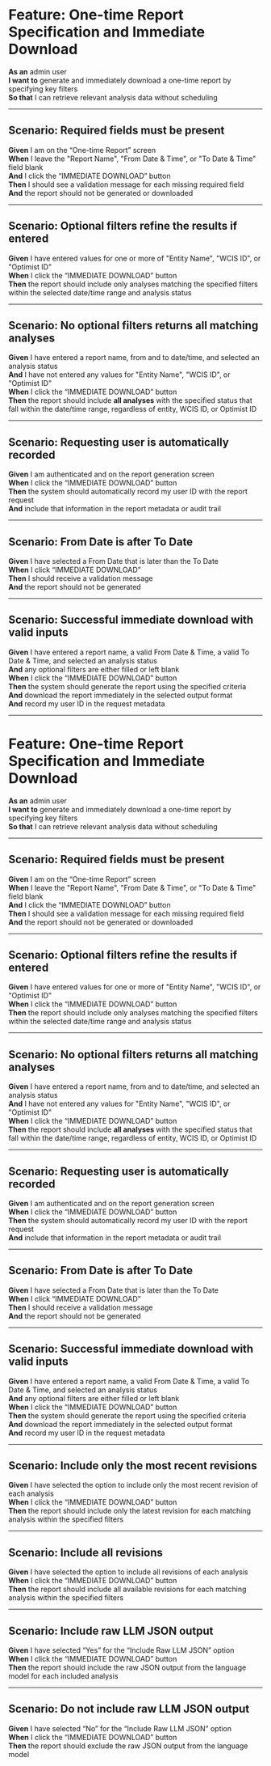 # Feature: One-time Report Specification and Immediate Download

**As an** admin user  
**I want to** generate and immediately download a one-time report by specifying key filters  
**So that** I can retrieve relevant analysis data without scheduling

---

## Scenario: Required fields must be present

**Given** I am on the “One-time Report” screen  
**When** I leave the "Report Name", "From Date & Time", or "To Date & Time" field blank  
**And** I click the “IMMEDIATE DOWNLOAD” button  
**Then** I should see a validation message for each missing required field  
**And** the report should not be generated or downloaded

---

## Scenario: Optional filters refine the results if entered

**Given** I have entered values for one or more of "Entity Name", "WCIS ID", or "Optimist ID"  
**When** I click the “IMMEDIATE DOWNLOAD” button  
**Then** the report should include only analyses matching the specified filters within the selected date/time range and analysis status

---

## Scenario: No optional filters returns all matching analyses

**Given** I have entered a report name, from and to date/time, and selected an analysis status  
**And** I have not entered any values for "Entity Name", "WCIS ID", or "Optimist ID"  
**When** I click the “IMMEDIATE DOWNLOAD” button  
**Then** the report should include **all analyses** with the specified status that fall within the date/time range, regardless of entity, WCIS ID, or Optimist ID

---

## Scenario: Requesting user is automatically recorded

**Given** I am authenticated and on the report generation screen  
**When** I click the “IMMEDIATE DOWNLOAD” button  
**Then** the system should automatically record my user ID with the report request  
**And** include that information in the report metadata or audit trail

---

## Scenario: From Date is after To Date

**Given** I have selected a From Date that is later than the To Date  
**When** I click “IMMEDIATE DOWNLOAD”  
**Then** I should receive a validation message  
**And** the report should not be generated

---

## Scenario: Successful immediate download with valid inputs

**Given** I have entered a report name, a valid From Date & Time, a valid To Date & Time, and selected an analysis status  
**And** any optional filters are either filled or left blank  
**When** I click the “IMMEDIATE DOWNLOAD” button  
**Then** the system should generate the report using the specified criteria  
**And** download the report immediately in the selected output format  
**And** record my user ID in the request metadata

---

# Feature: One-time Report Specification and Immediate Download

**As an** admin user  
**I want to** generate and immediately download a one-time report by specifying key filters  
**So that** I can retrieve relevant analysis data without scheduling

---

## Scenario: Required fields must be present

**Given** I am on the “One-time Report” screen  
**When** I leave the "Report Name", "From Date & Time", or "To Date & Time" field blank  
**And** I click the “IMMEDIATE DOWNLOAD” button  
**Then** I should see a validation message for each missing required field  
**And** the report should not be generated or downloaded

---

## Scenario: Optional filters refine the results if entered

**Given** I have entered values for one or more of "Entity Name", "WCIS ID", or "Optimist ID"  
**When** I click the “IMMEDIATE DOWNLOAD” button  
**Then** the report should include only analyses matching the specified filters within the selected date/time range and analysis status

---

## Scenario: No optional filters returns all matching analyses

**Given** I have entered a report name, from and to date/time, and selected an analysis status  
**And** I have not entered any values for "Entity Name", "WCIS ID", or "Optimist ID"  
**When** I click the “IMMEDIATE DOWNLOAD” button  
**Then** the report should include **all analyses** with the specified status that fall within the date/time range, regardless of entity, WCIS ID, or Optimist ID

---

## Scenario: Requesting user is automatically recorded

**Given** I am authenticated and on the report generation screen  
**When** I click the “IMMEDIATE DOWNLOAD” button  
**Then** the system should automatically record my user ID with the report request  
**And** include that information in the report metadata or audit trail

---

## Scenario: From Date is after To Date

**Given** I have selected a From Date that is later than the To Date  
**When** I click “IMMEDIATE DOWNLOAD”  
**Then** I should receive a validation message  
**And** the report should not be generated

---

## Scenario: Successful immediate download with valid inputs

**Given** I have entered a report name, a valid From Date & Time, a valid To Date & Time, and selected an analysis status  
**And** any optional filters are either filled or left blank  
**When** I click the “IMMEDIATE DOWNLOAD” button  
**Then** the system should generate the report using the specified criteria  
**And** download the report immediately in the selected output format  
**And** record my user ID in the request metadata

---

## Scenario: Include only the most recent revisions

**Given** I have selected the option to include only the most recent revision of each analysis  
**When** I click the “IMMEDIATE DOWNLOAD” button  
**Then** the report should include only the latest revision for each matching analysis within the specified filters

---

## Scenario: Include all revisions

**Given** I have selected the option to include all revisions of each analysis  
**When** I click the “IMMEDIATE DOWNLOAD” button  
**Then** the report should include all available revisions for each matching analysis within the specified filters

---

## Scenario: Include raw LLM JSON output

**Given** I have selected “Yes” for the “Include Raw LLM JSON” option  
**When** I click the “IMMEDIATE DOWNLOAD” button  
**Then** the report should include the raw JSON output from the language model for each included analysis

---

## Scenario: Do not include raw LLM JSON output

**Given** I have selected “No” for the “Include Raw LLM JSON” option  
**When** I click the “IMMEDIATE DOWNLOAD” button  
**Then** the report should exclude the raw JSON output from the language model
